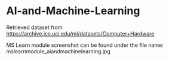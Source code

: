# AI-and-Machine-Learning

Retrieved dataset from https://archive.ics.uci.edu/ml/datasets/Computer+Hardware

MS Learn module screenshot can be found under the file name: mslearnmodule_aiandmachinelearning.jpg

